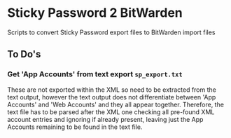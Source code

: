 # Sticky Password 2 BitWarden

Scripts to convert Sticky Password export files to BitWarden import files

## To Do's

### Get 'App Accounts' from text export `sp_export.txt`

These are not exported within the XML so need to be extracted from the text output, however the text output does not differentiate between 'App Accounts' and 'Web Accounts' and they all appear together. Therefore, the text file has to be parsed after the XML one checking all pre-found XML account entries and ignoring if already present, leaving just the App Accounts remaining to be found in the text file.
